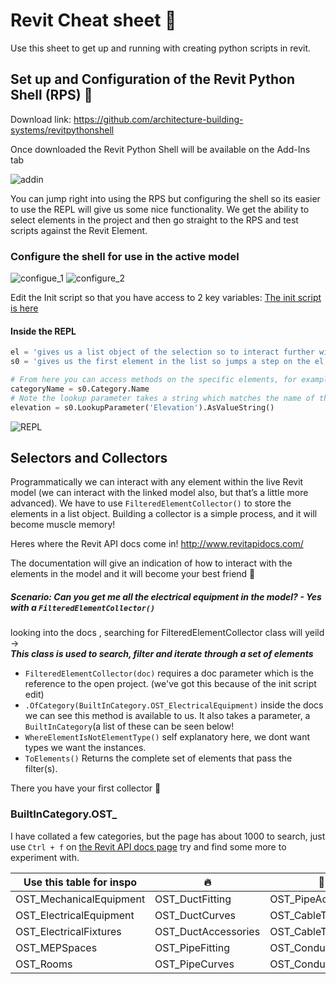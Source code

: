# Revit Cheat sheet :100:

Use this sheet to get up and running with creating python scripts in revit.

## Set up and Configuration of the Revit Python Shell (RPS) :snake:

Download link: <https://github.com/architecture-building-systems/revitpythonshell> 

Once downloaded the Revit Python Shell will be available on the Add-Ins tab

![addin](https://user-images.githubusercontent.com/26323783/57065518-94a77080-6cc1-11e9-9a6c-c40c58bc8fec.PNG)

You can jump right into using the RPS but configuring the shell so its easier to use the REPL will give us some nice functionality.
We get the ability to select elements in the project and then go straight to the RPS and test scripts against the Revit Element.

### Configure the shell for use in the active model
![configue_1](https://user-images.githubusercontent.com/26323783/57065822-8148d500-6cc2-11e9-9779-923228f4cbeb.png)
![configure_2](https://user-images.githubusercontent.com/26323783/57065964-e7cdf300-6cc2-11e9-9cbb-8a264d0463d8.png)

Edit the Init script so that you have access to 2 key variables:
[The init script is here](COPY_init.py)

#### Inside the REPL
```python
el = 'gives us a list object of the selection so to interact further with the element use bracket notation el[0]'
s0 = 'gives us the first element in the list so jumps a step on the el variable'

# From here you can access methods on the specific elements, for example
categoryName = s0.Category.Name
# Note the lookup parameter takes a string which matches the name of the parameter in the project properties window
elevation = s0.LookupParameter('Elevation').AsValueString()
```
![REPL](https://user-images.githubusercontent.com/26323783/57067342-9e7fa280-6cc6-11e9-8892-6b4e1238cb68.png)

## Selectors and Collectors
Programmatically we can interact with any element within the live Revit model (we can interact with the linked model also, but that’s a little more advanced). We have to use `FilteredElementCollector()` to store the elements in a list object. Building a collector is a simple process, and it will become muscle memory!

Heres where the Revit API docs come in! <http://www.revitapidocs.com/>

The documentation will give an indication of how to interact with the elements in the model and it will become your best friend :couple_with_heart:

##### Scenario: Can you get me all the electrical equipment in the model? - Yes with a `FilteredElementCollector()`

looking into the docs , searching for FilteredElementCollector class will yeild ->  
**_This class is used to search, filter and iterate through a set of elements_**  
+ `FilteredElementCollector(doc)` requires a doc parameter which is the reference to the open project. (we've got this because of the init script edit)
+ `.OfCategory(BuiltInCategory.OST_ElectricalEquipment)` inside the docs we can see this method is available to us. It also takes a parameter, a `BuiltInCategory`(a list of these can be seen below!
+ `WhereElementIsNotElementType()` self explanatory here, we dont want types we want the instances.
+ `ToElements()` Returns the complete set of elements that pass the filter(s).

There you have your first collector :metal:

### BuiltInCategory.OST_
I have collated a few categories, but the page has about 1000 to search, just use `Ctrl + f` on [the Revit API docs page](http://www.revitapidocs.com/2018.1/ba1c5b30-242f-5fdc-8ea9-ec3b61e6e722.htm) try and find some more to experiment with.

Use this table for inspo | :fire: | :construction_worker:
--- | --- | ---
OST_MechanicalEquipment | OST_DuctFitting | OST_PipeAccessories
OST_ElectricalEquipment | OST_DuctCurves | OST_CableTrayFitting
OST_ElectricalFixtures | OST_DuctAccessories | OST_CableTray
OST_MEPSpaces | OST_PipeFitting | OST_Conduit
OST_Rooms | OST_PipeCurves | OST_ConduitFitting







